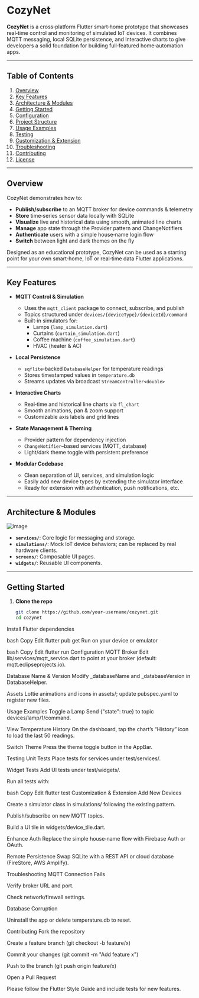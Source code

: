 # CozyNet

**CozyNet** is a cross‑platform Flutter smart‑home prototype that showcases real‑time control and monitoring of simulated IoT devices. It combines MQTT messaging, local SQLite persistence, and interactive charts to give developers a solid foundation for building full‑featured home‑automation apps.

---

## Table of Contents

1. [Overview](#overview)  
2. [Key Features](#key-features)  
3. [Architecture & Modules](#architecture--modules)  
4. [Getting Started](#getting-started)  
5. [Configuration](#configuration)  
6. [Project Structure](#project-structure)  
7. [Usage Examples](#usage-examples)  
8. [Testing](#testing)  
9. [Customization & Extension](#customization--extension)  
10. [Troubleshooting](#troubleshooting)  
11. [Contributing](#contributing)  
12. [License](#license)

---

## Overview

CozyNet demonstrates how to:

- **Publish/subscribe** to an MQTT broker for device commands & telemetry  
- **Store** time‑series sensor data locally with SQLite  
- **Visualize** live and historical data using smooth, animated line charts  
- **Manage** app state through the Provider pattern and ChangeNotifiers  
- **Authenticate** users with a simple house‑name login flow  
- **Switch** between light and dark themes on the fly  

Designed as an educational prototype, CozyNet can be used as a starting point for your own smart‑home, IoT or real‑time data Flutter applications.

---

## Key Features

- **MQTT Control & Simulation**  
  - Uses the `mqtt_client` package to connect, subscribe, and publish  
  - Topics structured under `devices/{deviceType}/{deviceId}/command`  
  - Built‑in simulators for:  
    - Lamps (`lamp_simulation.dart`)  
    - Curtains (`curtain_simulation.dart`)  
    - Coffee machine (`coffee_simulation.dart`)  
    - HVAC (heater & AC)  

- **Local Persistence**  
  - `sqflite`‑backed `DatabaseHelper` for temperature readings  
  - Stores timestamped values in `temperature.db`  
  - Streams updates via broadcast `StreamController<double>`  

- **Interactive Charts**  
  - Real‑time and historical line charts via `fl_chart`  
  - Smooth animations, pan & zoom support  
  - Customizable axis labels and grid lines  

- **State Management & Theming**  
  - Provider pattern for dependency injection  
  - `ChangeNotifier`–based services (MQTT, database)  
  - Light/dark theme toggle with persistent preference  

- **Modular Codebase**  
  - Clean separation of UI, services, and simulation logic  
  - Easily add new device types by extending the simulator interface  
  - Ready for extension with authentication, push notifications, etc.

---

## Architecture & Modules

![image](https://github.com/user-attachments/assets/9d38c344-7e0e-4f00-a41c-044e44df6732)




- **`services/`**: Core logic for messaging and storage.  
- **`simulations/`**: Mock IoT device behaviors; can be replaced by real hardware clients.  
- **`screens/`**: Composable UI pages.  
- **`widgets/`**: Reusable UI components.

---

## Getting Started

1. **Clone the repo**  
   ```bash
   git clone https://github.com/your-username/cozynet.git
   cd cozynet
Install Flutter dependencies

bash
Copy
Edit
flutter pub get
Run on your device or emulator

bash
Copy
Edit
flutter run
Configuration
MQTT Broker
Edit lib/services/mqtt_service.dart to point at your broker (default: mqtt.eclipseprojects.io).

Database Name & Version
Modify _databaseName and _databaseVersion in DatabaseHelper.

Assets
Lottie animations and icons in assets/; update pubspec.yaml to register new files.

Usage Examples
Toggle a Lamp
Send {"state": true} to topic devices/lamp/1/command.

View Temperature History
On the dashboard, tap the chart’s “History” icon to load the last 50 readings.

Switch Theme
Press the theme toggle button in the AppBar.

Testing
Unit Tests
Place tests for services under test/services/.

Widget Tests
Add UI tests under test/widgets/.

Run all tests with:

bash
Copy
Edit
flutter test
Customization & Extension
Add New Devices

Create a simulator class in simulations/ following the existing pattern.

Publish/subscribe on new MQTT topics.

Build a UI tile in widgets/device_tile.dart.

Enhance Auth
Replace the simple house‑name flow with Firebase Auth or OAuth.

Remote Persistence
Swap SQLite with a REST API or cloud database (FireStore, AWS Amplify).

Troubleshooting
MQTT Connection Fails

Verify broker URL and port.

Check network/firewall settings.

Database Corruption

Uninstall the app or delete temperature.db to reset.

Contributing
Fork the repository

Create a feature branch (git checkout -b feature/x)

Commit your changes (git commit -m "Add feature x")

Push to the branch (git push origin feature/x)

Open a Pull Request

Please follow the Flutter Style Guide and include tests for new features.

